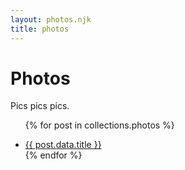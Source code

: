 ```yaml
---
layout: photos.njk
title: photos
---
```


<h1>Photos</h1>

<p>Pics pics pics.</p>


<ul>
	
{% for post in collections.photos %}  
	<li>
		<a href="{{ post.url }}">{{ post.data.title }}</a>
	</li>
{% endfor %}
</ul>


